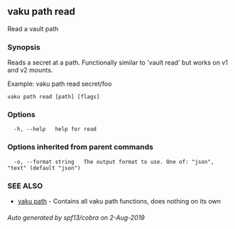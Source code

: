 ## vaku path read

Read a vault path

### Synopsis

Reads a secret at a path. Functionally similar to 'vault read' but works on v1 and v2 mounts.

Example:
  vaku path read secret/foo

```
vaku path read [path] [flags]
```

### Options

```
  -h, --help   help for read
```

### Options inherited from parent commands

```
  -o, --format string   The output format to use. One of: "json", "text" (default "json")
```

### SEE ALSO

* [vaku path](vaku_path.md)	 - Contains all vaku path functions, does nothing on its own

###### Auto generated by spf13/cobra on 2-Aug-2019
